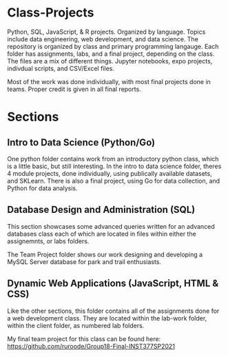 # Class-Projects
Python, SQL, JavaScript, &amp; R projects. Organized by language. Topics include data engineering, web development, and data science. 
The repository is organized by class and primary programming langauge. Each folder has assignments, labs, and a final project, depending on the class.
The files are a mix of different things. Jupyter notebooks, expo projects, indivdual scripts, and CSV/Excel files.

Most of the work was done individually, with most final projects done in teams. Proper credit is given in all final reports.

# Sections

## Intro to Data Science (Python/Go)
One python folder contains work from an introductory python class, which is a little basic, but still interesting.
In the intro to data science folder, theres 4 module projects, done individually, using publically available datasets, and SKLearn.
There is also a final project, using Go for data collection, and Python for data analysis.


## Database Design and Administration (SQL)
This section showcases some advanced queries written for an advanced databases class
each of which are located in files within either the assignemnts, or labs folders.

The Team Project folder shows our work designing and developing a MySQL Server database for park and trail enthusiasts.



## Dynamic Web Applications (JavaScript, HTML & CSS)
Like the other sections, this folder contains all of the assignments done for a web development class. 
They are located within the lab-work folder, within the client folder, as numbered lab folders.

My final team project for this class can be found here:
https://github.com/ruroode/Group18-Final-INST377SP2021



